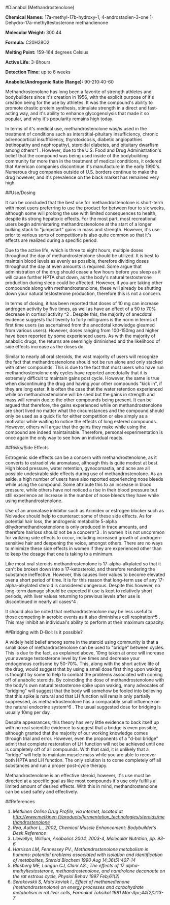 #Dianabol (Methandrostenolone)

**Chemical Names:** 17a-methyl-17b-hydroxy-1, 4-androstadien-3-one 1-Dehydro-17a-methyltestosterone methandienone

**Molecular Weight:** 300.44

**Formula:** C20H28O2

**Melting Point:** 159-164 degrees Celsius

**Active Life:** 3-8hours

**Detection Time:** up to 6 weeks

**Anabolic/Androgenic Ratio (Range):** 90-210:40-60

Methandrostenolone has long been a favorite of strength athletes and bodybuilders since it's creation in 1956, with the explicit purpose of it's creation being for the use by athletes. It was the compound's ability to promote drastic protein synthesis, stimulate strength in a direct and fast-acting way, and it's ability to enhance glycogenolysis that made it so popular, and why it's popularity remains high today. 

In terms of it's medical use, methandrostenolone was/is used in the treatment of conditions such as interstitial-pituitary insufficiency, chronic adrenocortical insufficiency, thyrotoxicosis, diabetic angiopathies (retinopathy and nephropathy), steroidal diabetes, and pituitary dwarfism among others^1 . However, due to the U.S. Food and Drug Administration's belief that the compound was being used inside of the bodybuilding community far more than in the treatment of medical conditions, it ordered that American companies discontinue it's manufacture in the early 1990's. Numerous drug companies outside of U.S. borders continue to make the drug however, and it's prevalence on the black market has remained very high. 

##Use/Dosing

It can be concluded that the best use for methandrostenolone is short-term with most users preferring to use the product for between four to six weeks, although some will prolong the use with limited consequences to health, despite its strong hepatoxic effects. For the most part, most recreational users begin administering methandrostenolone at the start of a longer bulking stack to "jumpstart" gains in mass and strength. However, it's use prior to various sorts of competitions is also quite common so that it's effects are realized during a specific period. 

Due to the active life, which is three to eight hours, multiple doses throughout the day of methandrostenolone should be utilized. It is best to maintain blood levels as evenly as possible, therefore dividing doses throughout the day at even amounts is required. Some argue that administration of the drug should cease a few hours before you sleep as it will cause further HPTA shut down, as the body's natural testosterone production during sleep could be affected. However, if you are taking other compounds along with methandrostenolone, these will already be shutting down your natural testosterone production, therefore this is not a concern.

In terms of dosing, it has been reported that doses of 10 mg can increase androgen activity by five times, as well as have an effect of a 50 to 70% decrease in cortisol activity ^2 . Despite this, the majority of anecdotal evidence suggests that twenty to forty milligrams is the norm in terms of first time users (as ascertained from the anecdotal knowledge gleamed from various users). However, doses ranging from 100-150mg and higher have been reported by some experienced users. As with the majority of anabolic drugs, the returns are seemingly diminished and the likelihood of side effects increase as the doses do. 

Similar to nearly all oral steroids, the vast majority of users will recognize the fact that methandrostenolone should not be run alone and only stacked with other compounds. This is due to the fact that most users who have run methandrostenolone only cycles have reported anecdotally that it is extremely difficult to maintain gains post cycle. However, the same is true when discontinuing the drug and having your other compounds "kick in", if they are long ester. It is often the case that the water retention experienced while on methandrostenolone will be shed but the gains in strength and mass will remain due to the other compounds being present. It can be argued that therefore, the gains experienced while on methandrostenolone are short lived no matter what the circumstances and the compound should only be used as a quick fix for either competition or else simply as a motivator while waiting to notice the effects of long estered compounds. However, others will argue that the gains they make while using the compound are indeed maintainable. Therefore, personal experimentation is once again the only way to see how an individual reacts.

##Risks/Side Effects

Estrogenic side effects can be a concern with methandrostenolone, as it converts to estradiol via aromatase, although this is quite modest at best. High blood pressure, water retention, gynocomastia, and acne are all possible undesirable side effects during use of methandrostenolone. As an aside, a high number of users have also reported experiencing nose bleeds while using the compound. Some attribute this to an increase in blood pressure, while others have not noticed a rise in their blood pressure but still experience an increase in the number of nose bleeds they have while using methandrostenolone. 

Use of an aromatase inhibitor such as Arimidex or estrogen blocker such as Nolvadex should help to counteract some of these side effects. As for potential hair loss, the androgenic metabolite 5-alpha dihydromethandrostenolone is only produced in trace amounts, and therefore hairloss should not be a concern^3 . In women it is not uncommon for virilizing side effects to occur, including increased growth of androgen-sensitive hair and deepening the voice, amongst others. There are no ways to minimize these side effects in women if they are experienced other than to keep the dosage that one is taking to a minimum. 

Like most oral steroids methandrostenolone is 17-alpha-alkylated so that it can't be broken down into a 17-ketosteroid, and therefore rendering the substance ineffective. However, this causes liver values to become elevated over a short period of time. It is for this reason that long-term use of any 17-alpha-alkylated steroid is considered dangerous. Despite this however, no long-term damage should be expected if use is kept to relatively short periods, with liver values returning to previous levels after use is discontinued in nearly all cases^4 .

It should also be noted that methandrostenolone may be less useful to those competing in aerobic events as it also diminishes cell respiration^5 . This may inhibit an individual's ability to perform at their maximum capacity. 

##Bridging with D-Bol: Is it possible?

A widely held belief among some in the steroid using community is that a small dose of methandrostenolone can be used to "bridge" between cycles. This is due to the fact, as explained above, 10mg taken at once will increase your average testosterone level by five times and decrease your endogenous cortisone by 50-70%. This, along with the short active life of the drug, would suggest that by using a small dose first thing upon waking is thought by some to help to combat the problems associated with coming off of anabolic steroids. By coinciding the dose of methandrostenolone with the body's own natural testosterone spike upon waking, many advocates of "bridging" will suggest that the body will somehow be fooled into believing that this spike is natural and that LH function will remain only partially suppressed, as methandrostenolone has a comparably small influence on the natural endocrine system^6 . The usual suggested dose for bridging is usually 10mg per day. 

Despite appearances, this theory has very little evidence to back itself up with no real scientific evidence to suggest that a bridge is even possible, although granted that the majority of our working knowledge comes through trial and error. However, even the proponents of a "d-bol bridge" admit that complete restoration of LH function will not be achieved until one is completely off of all compounds. With that said, it is unlikely that a "bridge" will help to maintain muscle mass while you are able to recover both HPTA and LH function. The only solution is to come completely off all substances and run a proper post-cycle therapy.

Methandrostenolone is an effective steroid, however, it's use must be directed at a specific goal as like most compounds it's use only fulfills a limited amount of desired effects. With this in mind, methandrostenolone can be used safely and effectively. 

##References

1. *Metkinen Online Drug Profile, via internet, located at http://www.metkinen.fi/products/fermentation_technologies/steroids/methandrostenolone*
2. *Rea, Author L., 2002, Chemical Muscle Enhancement: Bodybuilder’s Desk Reference*
3. *Llewellyn, William, Anabolics 2004, 2003-4, Molecular Nutrition, pp. 93-6*
4. *Harrison LM, Fennessey PV., Methandrostenolone metabolism in humans: potential problems associated with isolation and identification of metabolites, Steroid Biochem 1990 Aug 14;36(5):407-14*
5. *Blasberg ME, Langan CJ, Clark AS., The effects of 17 alpha-methyltestosterone, methandrostenolone, and nandrolone decanoate on the rat estrous cycle, Physiol Behav 1997 Feb;61(2)*
6. *Serakovskii S, Mats'koviak I., Effect of methanedienone (methandrostenolone) on energy processes and carbohydrate metabolism in rat liver cells, Farmakol Toksikol 1981 Mar-Apr;44(2):213-7*